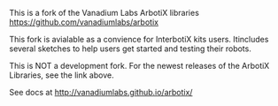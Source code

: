 This is a fork of the Vanadium Labs ArbotiX libraries
https://github.com/vanadiumlabs/arbotix

This fork is avialable as a convience for InterbotiX kits users. Itincludes several sketches to help users get started and testing their robots.

This is NOT a development fork. For the newest releases of the ArbotiX Libraries, see the link above.

See docs at http://vanadiumlabs.github.io/arbotix/
